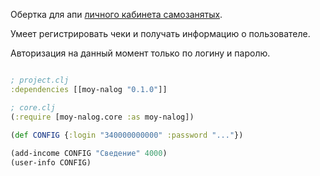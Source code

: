 Обертка для апи [личного кабинета самозанятых](https://lknpd.nalog.ru). 

Умеет регистрировать чеки и получать информацию о пользователе. 

Авторизация на данный момент только по логину и паролю.

```clojure

; project.clj
:dependencies [[moy-nalog "0.1.0"]]

; core.clj
(:require [moy-nalog.core :as moy-nalog])

(def CONFIG {:login "340000000000" :password "..."}) 
  
(add-income CONFIG "Сведение" 4000)
(user-info CONFIG)

```